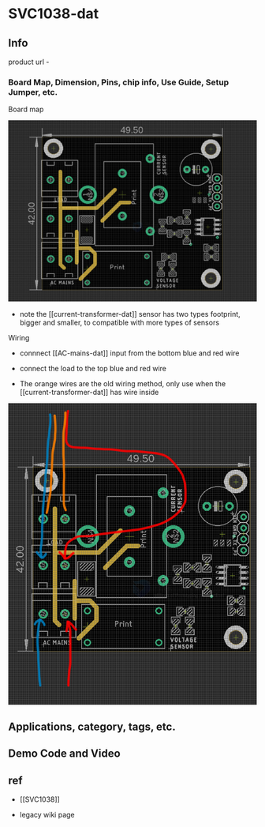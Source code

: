 
# SVC1038-dat

## Info

product url - 

### Board Map, Dimension, Pins, chip info, Use Guide, Setup Jumper, etc.

Board map 

![](2025-06-07-17-30-01.png)

- note the [[current-transformer-dat]] sensor has two types footprint, bigger and smaller, to compatible with more types of sensors 

Wiring 

- connnect [[AC-mains-dat]] input from the bottom blue and red wire 
- connect the load to the top blue and red wire

- The orange wires are the old wiring method, only use when the [[current-transformer-dat]] has wire inside

![](2025-06-07-17-35-24.png)

## Applications, category, tags, etc. 

## Demo Code and Video

## ref 

- [[SVC1038]] 

- legacy wiki page 
